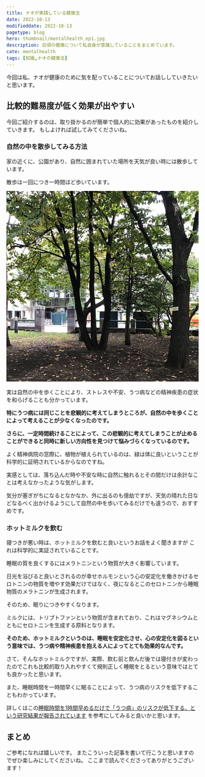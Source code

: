 ```yaml
---
title: ナオが実践している健康法
date: 2022-10-13
modifieddate: 2022-10-13
pagetype: blog
hero: thumbnail/mentalhealth_ep1.jpg
description: 日頃の健康について私自身が意識していることをまとめています。
cate: mentalhealth
tags: [知識,ナオの健康法]
---
```


今回は私、ナオが健康のために気を配っていることについてお話ししていきたいと思います。

## 比較的難易度が低く効果が出やすい

今回ご紹介するのは、取り掛かるのが簡単で個人的に効果があったものを紹介していきます。
もしよければ試してみてくださいね。

### 自然の中を散歩してみる方法

家の近くに、公園があり、自然に囲まれていた場所を天気が良い時には散歩しています。

散歩は一回につき一時間ほど歩いています。

![森林](../../../../src/images/common/sinrin.jpg)

実は自然の中を歩くことにより、ストレスや不安、うつ病などの精神疾患の症状を和らげることも分かっています。

**特にうつ病には同じことを悲観的に考えてしまうところが、自然の中を歩くことによって考えることが少なくなったのです。**

**さらに、一定時間続けることによって、この悲観的に考えてしまうことが止めることができると同時に新しい方向性を見つけて悩みづらくなっているのです。**

よく精神病院の窓際に、植物が植えられているのは、緑は体に良いということが科学的に証明されているからなのですね。

実感としては、落ち込んだ時や不安な時に自然に触れるとその間だけは余計なことは考えなかったような気がします。

気分が塞ぎがちになるとなかなか、外に出るのも億劫ですが、天気の晴れた日などなるべく出かけるようにして自然の中を歩いてみるだけでも違うので、おすすめです。

### ホットミルクを飲む

寝つきが悪い時は、ホットミルクを飲むと良いというお話をよく聞きますが
これは科学的に実証されていることです。

睡眠の質を良くするにはメラトニンという物質が大きく影響しています。

日光を浴びると良いとされるのが幸せホルモンという心の安定化を働きかけるセロトニンの物質を増やす効果だけではなく、夜になるとこのセロトニンから睡眠物質のメラトニンが生成されます。

そのため、眠りにつきやすくなります。

ミルクには、トリプトファンという物質が含まれており、これはマグネシウムとともにセロトニンを生成する原料となります。

**そのため、ホットミルクというのは、睡眠を安定化させ、心の安定化を図るという意味では、うつ病や精神疾患を抱える人によってとても効果的なんです。**

さて、そんなホットミルクですが、実際、飲む前と飲んだ後では寝付きが変わったのでこれも比較的取り入れやすくて規則正しく睡眠をとるという意味ではとても良かったと思います。

また、睡眠時間を一時間早くに眠ることによって、うつ病のリスクを低下することもわかっています。

詳しくはこの[睡眠時間を1時間早めるだけで「うつ病」のリスクが低下する、という研究結果が報告されています](https://www.esquire.com/jp/menshealth/wellness/a38608801/shift-your-sleep-and-wake-up-times-by-an-hour-to-cut-depression-risk/)
を参考にしてみると良いかと思います。

## まとめ
ご参考になれば嬉しいです。
またこういった記事を書いて行こうと思いますのでぜひ楽しみにしてくださいね。
ここまで読んでくださってありがとうございます！







